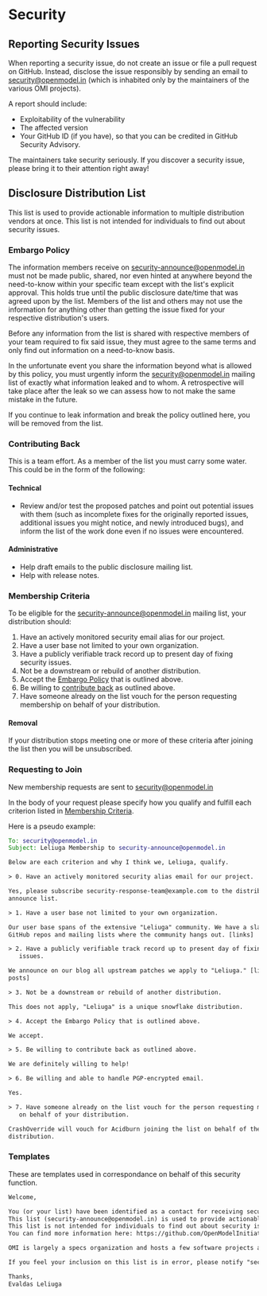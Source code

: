 # Security

## Reporting Security Issues

When reporting a security issue, do not create an issue or file a pull
request on GitHub. Instead, disclose the issue responsibly by sending an email
to security@openmodel.in (which is inhabited only by the maintainers of
the various OMI projects).

A report should include:
- Exploitability of the vulnerability
- The affected version
- Your GitHub ID (if you have), so that you can be credited in GitHub Security Advisory.

The maintainers take security seriously. If you discover a security issue,
please bring it to their attention right away!

## Disclosure Distribution List

This list is used to provide actionable information to multiple distribution vendors at once.
This list is not intended for individuals to find out about security issues.

### Embargo Policy

The information members receive on security-announce@openmodel.in must not be made public, shared, nor even hinted at anywhere beyond the need-to-know within your specific team except with the list's explicit approval.
This holds true until the public disclosure date/time that was agreed upon by the list.
Members of the list and others may not use the information for anything other than getting the issue fixed for your respective distribution's users.

Before any information from the list is shared with respective members of your team required to fix said issue, they must agree to the same terms and only find out information on a need-to-know basis.

In the unfortunate event you share the information beyond what is allowed by this policy, you must urgently inform the security@openmodel.in mailing list of exactly what information leaked and to whom.
A retrospective will take place after the leak so we can assess how to not make the same mistake in the future.

If you continue to leak information and break the policy outlined here, you will be removed from the list.

### Contributing Back

This is a team effort. As a member of the list you must carry some water. This
could be in the form of the following:

#### Technical

- Review and/or test the proposed patches and point out potential issues with
  them (such as incomplete fixes for the originally reported issues, additional
  issues you might notice, and newly introduced bugs), and inform the list of the
  work done even if no issues were encountered.

#### Administrative

- Help draft emails to the public disclosure mailing list.
- Help with release notes.

### Membership Criteria

To be eligible for the security-announce@openmodel.in mailing list, your
distribution should:

1. Have an actively monitored security email alias for our project.
1. Have a user base not limited to your own organization.
1. Have a publicly verifiable track record up to present day of fixing security
   issues.
1. Not be a downstream or rebuild of another distribution.
1. Accept the [Embargo Policy](#embargo-policy) that is outlined above.
1. Be willing to [contribute back](#contributing-back) as outlined above.
1. Have someone already on the list vouch for the person requesting membership
   on behalf of your distribution.

#### Removal

If your distribution stops meeting one or more of these criteria
after joining the list then you will be unsubscribed.

### Requesting to Join

New membership requests are sent to security@openmodel.in

In the body of your request please specify how you qualify and fulfill each
criterion listed in [Membership Criteria](#membership-criteria).

Here is a pseudo example:

```email
To: security@openmodel.in
Subject: Leliuga Membership to security-announce@openmodel.in

Below are each criterion and why I think we, Leliuga, qualify.

> 0. Have an actively monitored security alias email for our project.

Yes, please subscribe security-response-team@example.com to the distributor's
announce list.

> 1. Have a user base not limited to your own organization.

Our user base spans of the extensive "Leliuga" community. We have a slack and
GitHub repos and mailing lists where the community hangs out. [links]

> 2. Have a publicly verifiable track record up to present day of fixing security
   issues.

We announce on our blog all upstream patches we apply to "Leliuga." [link to blog
posts]

> 3. Not be a downstream or rebuild of another distribution.

This does not apply, "Leliuga" is a unique snowflake distribution.

> 4. Accept the Embargo Policy that is outlined above.

We accept.

> 5. Be willing to contribute back as outlined above.

We are definitely willing to help!

> 6. Be willing and able to handle PGP-encrypted email.

Yes.

> 7. Have someone already on the list vouch for the person requesting membership
   on behalf of your distribution.

CrashOverride will vouch for Acidburn joining the list on behalf of the "Leliuga"
distribution.

```

### Templates

These are templates used in correspondance on behalf of this security function.

```email
Welcome,

You (or your list) have been identified as a contact for receiving security announcements from the Open Nodel Initiative (OMI).
This list (security-announce@openmodel.in) is used to provide actionable information to multiple distribution vendors at once.
This list is not intended for individuals to find out about security issues.
You can find more information here: https://github.com/OpenModelInitiative/.github/blob/main/SECURITY.md

OMI is largely a specs organization and hosts a few software projects as well, notably `run`.

If you feel your inclusion on this list is in error, please notify "security@openmodel.in" for removal.

Thanks,
Evaldas Leliuga
```
